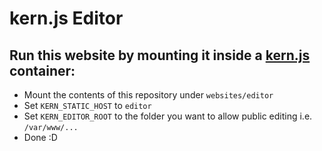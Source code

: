 # kern.js Editor

## Run this website by mounting it inside a [kern.js](https://github.com/GeraldWodni/kern.js) container:

- Mount the contents of this repository under `websites/editor`
- Set `KERN_STATIC_HOST` to `editor`
- Set `KERN_EDITOR_ROOT` to the folder you want to allow public editing i.e. `/var/www/...`
- Done :D
